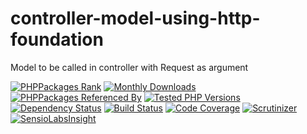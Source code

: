 # controller-model-using-http-foundation
Model to be called in controller with Request as argument

[![PHPPackages Rank](https://phppackages.org/p/symfony-util/controller-model-using-http-foundation/badge/rank.svg)](https://phppackages.org/p/symfony-util/controller-model-using-http-foundation)
[![Monthly Downloads](https://poser.pugx.org/symfony-util/controller-model-using-http-foundation/d/monthly)](https://packagist.org/packages/symfony-util/controller-model-using-http-foundation)
[![PHPPackages Referenced By](https://phppackages.org/p/symfony-util/controller-model-using-http-foundation/badge/referenced-by.svg)](https://phppackages.org/p/symfony-util/controller-model-using-http-foundation)
[![Tested PHP Versions](https://php-eye.com/badge/symfony-util/controller-model-using-http-foundation/tested.svg)](https://php-eye.com/package/symfony-util/controller-model-using-http-foundation)
[![Dependency Status](https://www.versioneye.com/php/symfony-util:controller-model-using-http-foundation/badge)](https://www.versioneye.com/php/symfony-util:controller-model-using-http-foundation)
[![Build Status](https://travis-ci.org/symfony-util/controller-model-using-http-foundation.svg?branch=master)](https://travis-ci.org/symfony-util/controller-model-using-http-foundation)
[![Code Coverage](https://img.shields.io/codecov/c/github/symfony-util/controller-model-using-http-foundation/master.svg)](https://codecov.io/gh/symfony-util/controller-model-using-http-foundation)
[![Scrutinizer](https://scrutinizer-ci.com/g/symfony-util/controller-model-using-http-foundation/badges/quality-score.png?b=master)](https://scrutinizer-ci.com/g/symfony-util/controller-model-using-http-foundation/?branch=master)
[![SensioLabsInsight](https://insight.sensiolabs.com/projects//mini.png)](https://insight.sensiolabs.com/projects/)
<!---
[![SensioLabsInsight](https://img.shields.io/sensiolabs/i/.svg)](https://insight.sensiolabs.com/projects/)
-->
